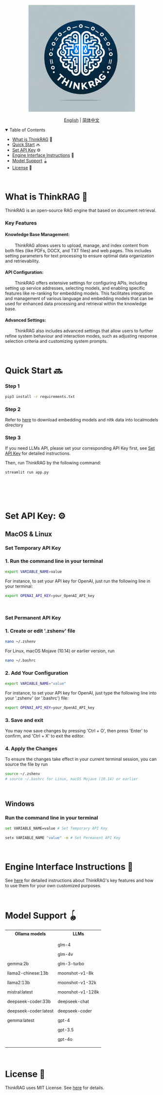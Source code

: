 <div align="center">
<img src="web/src/temporary_logo.png" width="350" alt="temporary_logo">
</a>
</div>




<p align="center">
  <a href="./README.md">English</a> |
  <a href="./README_zh.md">简体中文</a>
</p>




<details open>
<summary></b> Table of Contents</b></summary>

- [What is ThinkRAG](#What-is-ThinkRAG) 🤔
- [Quick Start](#quick-start) 🔜
- [Set API Key](#set-api-key) ⚙️
- [Engine Interface Instructions](#engine-interface-instructions) 📖
- [Model Support](#model-support) 🪀
- [License](#license) 📄

</details>

</br>

<div id='What-is-ThinkRAG'></a>

# What is ThinkRAG 🤔
ThinkRAG is an open-source RAG engine that based on document retrieval.

### Key Features

#### Knowledge Base Management: 

&emsp;&emsp; ThinkRAG allows users to upload, manage, and index content from both files (like PDFs, DOCX, and TXT files) and web pages. This includes setting parameters for text processing to ensure optimal data organization and retrievability.

#### API Configuration:

&emsp;&emsp; ThinkRAG offers extensive settings for configuring APIs, including setting up service addresses, selecting models, and enabling specific features like re-ranking for embedding models. This facilitates integration and management of various language and embedding models that can be used for enhanced data processing and retrieval within the knowledge base.

#### Advanced Settings:

&emsp;&emsp; ThinkRAG also includes advanced settings that allow users to further refine system behaviour and interaction modes, such as adjusting response selection criteria and customizing system prompts.



</br>

<div id='quick-start'></a>

# Quick Start 🔜

### Step 1
```bash
pip3 install -r requirements.txt
```
### Step 2

Refer to [here](/docs/HowToDownloadModels.md) to download embedding models and nltk data into localmodels directory

### Step 3

If you need LLMs API, please set your corresponding API Key first, see [Set API Key](#set-api-key) for detailed instructions.

Then, run ThinkRAG by the following command:
```bash
streamlit run app.py
```
<br/><br/>

<div id='set-api-key'></a>

</br>

# Set API Key: ⚙️


## MacOS & Linux

### Set Temporary API Key
### 1. Run the command line in your terminal
```bash
export VARIABLE_NAME=value
```
For instance, to set your API key for OpenAI, just run the following line in your terminal:
```bash
export OPENAI_API_KEY=your_OpenAI_API_key 
```
<br/>

### Set Permanent API Key
### 1. Create or edit '.zshenv' file

```bash
nano ~/.zshenv
```
For Linux, macOS Mojave (10.14) or earlier version, run 
```bash
nano ~/.bashrc
```
### 2. Add Your Configuration
```bash
export VARIABLE_NAME="value"
```
For instance, to set your API key for OpenAI, just type the following line into your '.zshenv' (or '.bashrc') file:
```bash
export OPENAI_API_KEY=your_OpenAI_API_key 
```
### 3. Save and exit
You may now save changes by pressing 'Ctrl + O', then press 'Enter' to confirm, and 'Ctrl + X' to exit the editor.

### 4. Apply the Changes
To ensure the changes take effect in your current terminal session, you can source the file by run
```bash
source ~/.zshenv 
# source ~/.bashrc for Linux, macOS Mojave (10.14) or earlier
```
</br>

## Windows


### Run the command line in your terminal

```bash
set VARIABLE_NAME=value # Set Temporary API Key
```

```bash
setx VARIABLE_NAME "value" -m # Set Permanent API Key
```

<div id='engine-interface-instructions'></a>

</br>

# Engine Interface Instructions 📖

See [here](Instructions.md) for detailed instructions about ThinkRAG's key features and how to use them for your own customized purposes.

<div id='model-support'></a>

</br>

# Model Support 🪀

<table>
<tr>
<th> Ollama models </th>
<th> LLMs </th>
</tr>
<tr>
<td>

gemma:2b

llama2-chinese:13b

llama2:13b

mistral:latest

deepseek-coder:33b

deepseek-coder:latest

gemma:latest

</td>
<td>

glm-4

glm-4v

glm-3-turbo

moonshot-v1-8k

moonshot-v1-32k

moonshot-v1-128k

deepseek-chat

deepseek-coder

gpt-4

gpt-3.5

gpt-4o

</td>
</tr>
</table>

<div id='license'></a>

</br>

# License 📄

ThinkRAG uses MIT License. See [here](LICENSE) for details.







